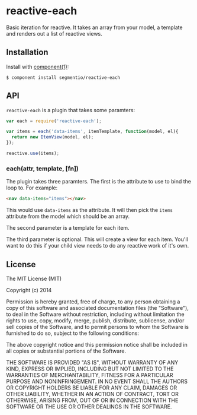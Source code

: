 
# reactive-each

  Basic iteration for reactive. It takes an array from your model,
  a template and renders out a list of reactive views.

## Installation

  Install with [component(1)](http://component.io):

    $ component install segmentio/reactive-each

## API

`reactive-each` is a plugin that takes some paramters:

```js
var each = require('reactive-each');

var items = each('data-items', itemTemplate, function(model, el){
  return new ItemView(model, el);
});

reactive.use(items);
```

### each(attr, template, [fn])

The plugin takes three paramters. The first is the attribute to use
to bind the loop to. For example:

```html
<nav data-items="items"></nav>
```

This would use `data-items` as the attribute. It will then pick the
`items` attribute from the model which should be an array.

The second parameter is a template for each item.

The third parameter is optional. This will create a view for each item.
You'll want to do this if your child view needs to do any reactive work
of it's own.

## License

  The MIT License (MIT)

  Copyright (c) 2014 <copyright holders>

  Permission is hereby granted, free of charge, to any person obtaining a copy
  of this software and associated documentation files (the "Software"), to deal
  in the Software without restriction, including without limitation the rights
  to use, copy, modify, merge, publish, distribute, sublicense, and/or sell
  copies of the Software, and to permit persons to whom the Software is
  furnished to do so, subject to the following conditions:

  The above copyright notice and this permission notice shall be included in
  all copies or substantial portions of the Software.

  THE SOFTWARE IS PROVIDED "AS IS", WITHOUT WARRANTY OF ANY KIND, EXPRESS OR
  IMPLIED, INCLUDING BUT NOT LIMITED TO THE WARRANTIES OF MERCHANTABILITY,
  FITNESS FOR A PARTICULAR PURPOSE AND NONINFRINGEMENT. IN NO EVENT SHALL THE
  AUTHORS OR COPYRIGHT HOLDERS BE LIABLE FOR ANY CLAIM, DAMAGES OR OTHER
  LIABILITY, WHETHER IN AN ACTION OF CONTRACT, TORT OR OTHERWISE, ARISING FROM,
  OUT OF OR IN CONNECTION WITH THE SOFTWARE OR THE USE OR OTHER DEALINGS IN
  THE SOFTWARE.